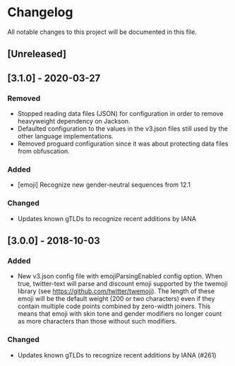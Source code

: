 # Changelog
All notable changes to this project will be documented in this file.

## [Unreleased]

## [3.1.0] - 2020-03-27
### Removed
- Stopped reading data files (JSON) for configuration in order to remove
  heavyweight dependency on Jackson.
- Defaulted configuration to the values in the v3.json files still used
  by the other language implementations.
- Removed proguard configuration since it was about protecting data files
  from obfuscation.

### Added
- [emoji] Recognize new gender-neutral sequences from 12.1

### Changed
- Updates known gTLDs to recognize recent additions by IANA

## [3.0.0] - 2018-10-03
### Added
- New v3.json config file with emojiParsingEnabled config option. When
  true, twitter-text will parse and discount emoji supported by the
  twemoji library (see https://github.com/twitter/twemoji). The length
  of these emoji will be the default weight (200 or two characters) even
  if they contain multiple code points combined by zero-width
  joiners. This means that emoji with skin tone and gender modifiers no
  longer count as more characters than those without such modifiers.

### Changed
- Updates known gTLDs to recognize recent additions by IANA (#261)
